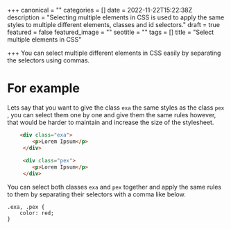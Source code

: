 +++
canonical = ""
categories = []
date = 2022-11-22T15:22:38Z
description = "Selecting multiple elements in CSS is used to apply the same styles to multiple different elements, classes and id selectors."
draft = true
featured = false
featured_image = ""
seotitle = ""
tags = []
title = "Select multiple elements in CSS"

+++
You can select multiple different elements in CSS easily by separating the selectors using commas.

# For example

Lets say that you want to give the class `exa` the same styles as the class `pex` , you can select them one by one and give them the same rules however,  that would be harder to maintain and increase the size of the stylesheet.
```html linenos=1
    <div class="exa">
    	<p>Lorem Ipsum</p>
     </div>
     
     <div class="pex">
     	<p>Lorem Ipsum</p>
     </div>
```
You can select both classes `exa` and `pex` together and apply the same rules to them by separating their selectors with a comma like below.

    .exa, .pex {
    	color: red;
    }